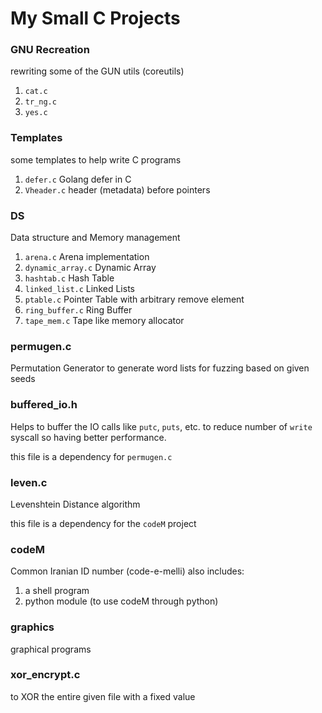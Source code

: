 # My Small C Projects


### GNU Recreation
rewriting some of the GUN utils (coreutils)
1. `cat.c`
2. `tr_ng.c`
3. `yes.c`


### Templates
some templates to help write C programs
1. `defer.c`  Golang defer in C
2. `Vheader.c`  header (metadata) before pointers


### DS
Data structure and Memory management
1. `arena.c`  Arena implementation
2. `dynamic_array.c`  Dynamic Array
3. `hashtab.c`  Hash Table
4. `linked_list.c`  Linked Lists
5. `ptable.c`  Pointer Table with arbitrary remove element
6. `ring_buffer.c`  Ring Buffer
7. `tape_mem.c`  Tape like memory allocator


### permugen.c
Permutation Generator
to generate word lists for fuzzing based on given seeds


### buffered_io.h
Helps to buffer the IO calls like `putc`, `puts`, etc.
to reduce number of `write` syscall so having better performance.

this file is a dependency for `permugen.c`


### leven.c
Levenshtein Distance algorithm

this file is a dependency for the `codeM` project


### codeM
Common Iranian ID number (code-e-melli)
also includes:
1. a shell program
2. python module (to use codeM through python)


### graphics
graphical programs


### xor_encrypt.c
to XOR the entire given file with a fixed value
